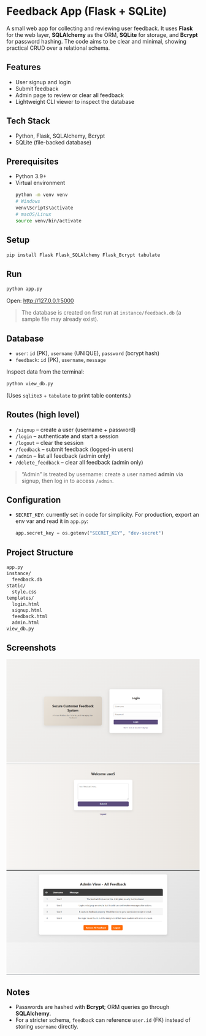 # Feedback App (Flask + SQLite)

A small web app for collecting and reviewing user feedback. It uses **Flask** for the web layer, **SQLAlchemy** as the ORM, **SQLite** for storage, and **Bcrypt** for password hashing. The code aims to be clear and minimal, showing practical CRUD over a relational schema.

## Features
- User signup and login
- Submit feedback
- Admin page to review or clear all feedback
- Lightweight CLI viewer to inspect the database

## Tech Stack
- Python, Flask, SQLAlchemy, Bcrypt
- SQLite (file-backed database)

## Prerequisites
- Python 3.9+
- Virtual environment
  ```bash
  python -m venv venv
  # Windows
  venv\Scripts\activate
  # macOS/Linux
  source venv/bin/activate
  ```

## Setup

```bash
pip install Flask Flask_SQLAlchemy Flask_Bcrypt tabulate
```

## Run
```bash
python app.py
```
Open: <http://127.0.0.1:5000>

> The database is created on first run at `instance/feedback.db` (a sample file may already exist).

## Database
- `user`: `id` (PK), `username` (UNIQUE), `password` (bcrypt hash)
- `feedback`: `id` (PK), `username`, `message`

Inspect data from the terminal:
```bash
python view_db.py
```
(Uses `sqlite3` + `tabulate` to print table contents.)

## Routes (high level)
- `/signup` – create a user (username + password)
- `/login` – authenticate and start a session
- `/logout` – clear the session
- `/feedback` – submit feedback (logged-in users)
- `/admin` – list all feedback (admin only)
- `/delete_feedback` – clear all feedback (admin only)

> “Admin” is treated by username: create a user named **admin** via signup, then log in to access `/admin`.

## Configuration
- `SECRET_KEY`: currently set in code for simplicity. For production, export an env var and read it in `app.py`:
  ```python
  app.secret_key = os.getenv("SECRET_KEY", "dev-secret")
  ```

## Project Structure
```
app.py
instance/
  feedback.db
static/
  style.css
templates/
  login.html
  signup.html
  feedback.html
  admin.html
view_db.py
```

## Screenshots
![Login](docs/LoginPage.png)
![User](docs/UserPage.png)
![Admin](docs/AdminPage.png)


## Notes
- Passwords are hashed with **Bcrypt**; ORM queries go through **SQLAlchemy**.
- For a stricter schema, `feedback` can reference `user.id` (FK) instead of storing `username` directly.
